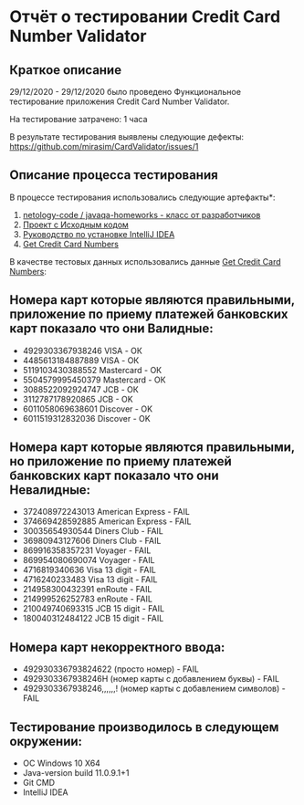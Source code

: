# Отчёт о тестировании Credit Card Number Validator

## Краткое описание

29/12/2020 - 29/12/2020 было проведено Функциональное тестирование приложения Credit Card Number Validator.

На тестирование затрачено: 1 часа

В результате тестирования выявлены следующие дефекты: https://github.com/mirasim/CardValidator/issues/1

## Описание процесса тестирования

В процессе тестирования использовались следующие артефакты*:
1. [netology-code
    /
    javaqa-homeworks - класс от разработчиков](https://github.com/netology-code/javaqa-homeworks/tree/master/intro)
2. [Проект с Исходным кодом](https://github.com/mirasim/CardValidator/blob/main/src/Main.java)
3. [Руководство по установке IntelliJ IDEA](https://github.com/netology-code/javaqa-homeworks/blob/master/intro/idea.md)
4. [Get Credit Card Numbers](https://www.getcreditcardnumbers.com/)

В качестве тестовых данных использовались данные [Get Credit Card Numbers](https://www.getcreditcardnumbers.com/):

##  Номера карт которые являются правильными,  приложение по приему платежей банковских карт показало что они Валидные:

* 4929303367938246 VISA - ОК
* 4485613184887889 VISA - ОК
* 5119103430388552 Mastercard - ОК
* 5504579995450379 Mastercard - ОК
* 3088522092924747 JCB - ОК
* 3112787178920865 JCB - OK
* 6011058069638601 Discover - OK
* 6011519312832036 Discover - OK

##  Номера карт которые являются правильными, но приложение по приему платежей банковских карт показало что они Невалидные:

* 372408972243013 American Express - FAIL
* 374669428592885 American Express - FAIL
* 30035654930544 Diners Club - FAIL
* 36980943127606 Diners Club - FAIL
* 869916358357231 Voyager - FAIL
* 869954080690074 Voyager - FAIL
* 4716819340636 Visa 13 digit - FAIL
* 4716240233483 Visa 13 digit - FAIL
* 214958300432391 enRoute - FAIL
* 214999526252783 enRoute - FAIL
* 210049740693315 JCB 15 digit - FAIL
* 180040312484122 JCB 15 digit - FAIL

## Номера карт некорректного ввода:
* 492930336793824622 (просто номер) - FAIL
* 4929303367938246Н (номер карты с добавлением буквы) - FAIL
* 4929303367938246,,,,,,! (номер карты с добавлением символов) - FAIL


## Тестирование производилось в следующем окружении:
* ОС Windows 10 X64
* Java-version build 11.0.9.1+1 
* Git CMD
* IntelliJ IDEA
